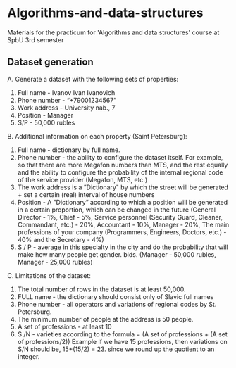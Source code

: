 # Algorithms-and-data-structures
Materials for the practicum for 'Algorithms and data structures' course at SpbU 3rd semester

## Dataset generation

A. Generate a dataset with the following sets of properties:

1. Full name - Ivanov Ivan Ivanovich
2. Phone number - “+79001234567”
3. Work address - University nab., 7
4. Position - Manager
5. S/P - 50,000 rubles

B. Additional information on each property (Saint Petersburg):

1. Full name - dictionary by full name.
2. Phone number - the ability to configure the dataset itself. For example,
so that there are more Megafon numbers than MTS, and the rest equally
and the ability to configure the probability of the internal regional
code of the service provider (Megafon, MTS, etc.)
3. The work address is a ”Dictionary" by which the street will be generated +
set a certain (real) interval of house numbers
4. Position - A ”Dictionary” according to which a position will be generated in
a certain proportion, which can be changed in the future (General
Director - 1%, Chief - 5%, Service personnel (Security Guard,
Cleaner, Commandant, etc.) - 20%, Accountant - 10%, Manager - 20%,
The main professions of your company (Programmers, Engineers,
Doctors, etc.) - 40% and the Secretary - 4%)
5. S / P - average in this specialty in the city and do
the probability that will make how many people get gender. bids.
(Manager - 50,000 rubles, Manager - 25,000 rubles)

C. Limitations of the dataset:

1. The total number of rows in the dataset is at least 50,000.
2. FULL name - the dictionary should consist only of Slavic full names
3. Phone number - all operators and variations of regional codes by
St. Petersburg.
4. The minimum number of people at the address is 50 people.
5. A set of professions - at least 10
6. S /N - varieties according to the formula = (A set of professions + (A set
of professions/2))
Example if we have 15 professions, then variations on S/N should be,
15+(15/2) = 23. since we round up the quotient to an integer.
